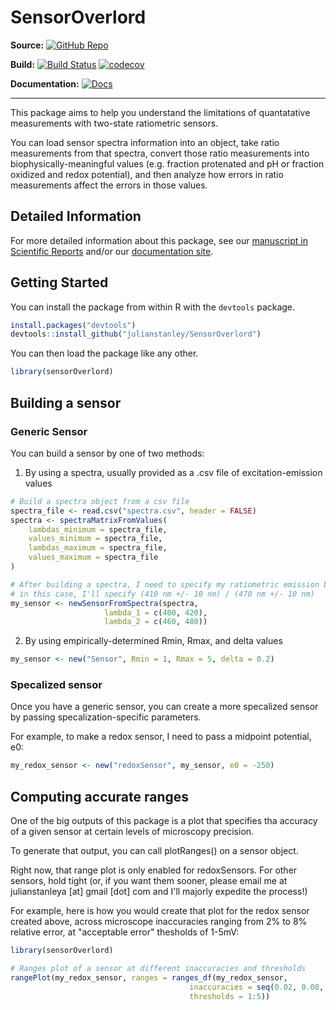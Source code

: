 # SensorOverlord

**Source:**
[![GitHub Repo](https://img.shields.io/badge/GitHub%20Repository-SensorOverlord-blue.svg)](https://github.com/apfeldlab/sensoroverlord)

**Build:**
[![Build Status](https://travis-ci.com/ApfeldLab/SensorOverlord.svg?branch=master&status=passed)](https://travis-ci.com/github/ApfeldLab/SensorOverlord)
[![codecov](https://codecov.io/gh/apfeldlab/sensoroverlord/branch/master/graph/badge.svg)](https://codecov.io/gh/apfeldlab/sensoroverlord)

**Documentation:**
[![Docs](https://img.shields.io/badge/Documentation-Reference-green.svg)](https://apfeldlab.github.io/SensorOverlord/)


---------------------


This package aims to help you understand the limitations of quantatative measurements with two-state ratiometric sensors. 

You can load sensor spectra information into an object, take ratio measurements from that spectra, convert those ratio measurements into biophysically-meaningful values (e.g. fraction protenated and pH or fraction oxidized and redox potential), and then analyze how errors in ratio measurements affect the errors in those values. 

## Detailed Information

For more detailed information about this package, see our [manuscript in Scientific Reports](https://www.nature.com/articles/s41598-020-73987-0) and/or our [documentation site](https://apfeldlab.github.io/SensorOverlord/).

## Getting Started

You can install the package from within R with the `devtools` package. 

``` r
install.packages("devtools")
devtools::install_github("julianstanley/SensorOverlord")
```

You can then load the package like any other.

```r
library(sensorOverlord)
```

## Building a sensor

### Generic Sensor

You can build a sensor by one of two methods:

1. By using a spectra, usually provided as a .csv file of excitation-emission values

```r
# Build a spectra object from a csv file
spectra_file <- read.csv("spectra.csv", header = FALSE)
spectra <- spectraMatrixFromValues(
    lambdas_minimum = spectra_file,
    values_minimum = spectra_file,
    lambdas_maximum = spectra_file,
    values_maximum = spectra_file
)

# After building a spectra, I need to specify my ratiometric emission bands
# in this case, I'll specify (410 nm +/- 10 nm) / (470 nm +/- 10 nm)
my_sensor <- newSensorFromSpectra(spectra,
                     lambda_1 = c(400, 420),
                     lambda_2 = c(460, 480))
```


2. By using empirically-determined Rmin, Rmax, and delta values

```r
my_sensor <- new("Sensor", Rmin = 1, Rmax = 5, delta = 0.2)
```

### Specalized sensor

Once you have a generic sensor, you can create a more specalized sensor by passing
specalization-specific parameters.

For example, to make a redox sensor, I need to pass a midpoint potential, e0:

```r
my_redox_sensor <- new("redoxSensor", my_sensor, e0 = -250)
```

## Computing accurate ranges

One of the big outputs of this package is a plot that specifies tha accuracy 
of a given sensor at certain levels of microscopy precision.

To generate that output, you can call plotRanges() on a sensor object.

Right now, that range plot is only enabled for redoxSensors. For other sensors, 
hold tight (or, if you want them sooner, please email me at julianstanleya [at] gmail [dot] com 
and I'll majorly expedite the process!)

For example, here is how you would create that plot for the redox sensor created above,
across microscope inaccuracies ranging from 2% to 8% relative error, at "acceptable error"
thesholds of 1-5mV:

```r
library(sensorOverlord)

# Ranges plot of a sensor at different inaccuracies and thresholds
rangePlot(my_redox_sensor, ranges = ranges_df(my_redox_sensor,
                                        inaccuracies = seq(0.02, 0.08, by = 0.01),
                                        thresholds = 1:5))
```
